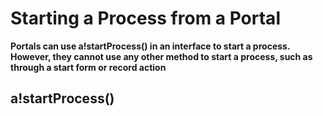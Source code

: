 # Starting a Process from a Portal
**Portals can use a!startProcess() in an interface to start a process. However, they cannot use any other method to start a process, such as through a start form or record action**

## a!startProcess()